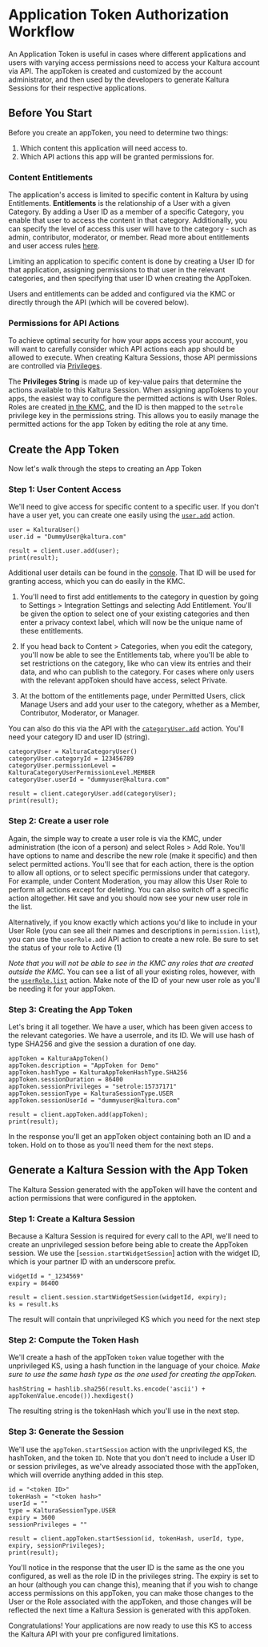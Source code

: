 # Application Token Authorization Workflow

An Application Token is useful in cases where different applications and users with varying access permissions need to access your Kaltura account via API. 
The appToken is created and customized by the account administrator, and then used by the developers to generate Kaltura Sessions for their respective applications.

## Before You Start

Before you create an appToken, you need to determine two things: 
1. Which content this application will need access to.
2. Which API actions this app will be granted permissions for. 

### Content Entitlements

The application's access is limited to specific content in Kaltura by using Entitlements. **Entitlements** is the relationship of a User with a given Category. By adding a User ID as a member of a specific Category, you enable that user to access the content in that category. Additionally, you can specify the level of access this user will have to the category - such as admin, contributor, moderator, or member. Read more about entitlements and user access rules [here](https://developer.kaltura.com/api-docs/Secure_Control_and_Govern/Content-Categories-Management.html). 

Limiting an application to specific content is done by creating a User ID for that application, assigning permissions to that user in the relevant categories, and then specifying that user ID when creating the AppToken.  

Users and entitlements can be added and configured via the KMC or directly through the API (which will be covered below). 

### Permissions for API Actions  

To achieve optimal security for how your apps access your account, you will want to carefully consider which API actions each app should be allowed to execute. When creating Kaltura Sessions, those API permissions are controlled via [Privileges](https://developer.kaltura.com/api-docs/VPaaS-API-Getting-Started/Kaltura_API_Authentication_and_Security.html). 

The **Privileges String** is made up of key-value pairs that determine the actions available to this Kaltura Session. 
When assigning appTokens to your apps, the easiest way to configure the permitted actions is with User Roles. Roles are created [in the KMC](https://kmc.kaltura.com/index.php/kmcng/administration/roles/list), and the ID is then mapped to the `setrole` privilege key in the permissions string. This allows you to easily manage the permitted actions for the app Token by editing the role at any time.


## Create the App Token 

Now let's walk through the steps to creating an App Token

### Step 1: User Content Access

We'll need to give access for specific content to a specific user. If you don't have a user yet, you can create one easily using the [`user.add`](https://developer.kaltura.com/console/service/user/action/add) action. 

```
user = KalturaUser()
user.id = "DummyUser@kaltura.com"

result = client.user.add(user);
print(result);
```
Additional user details can be found in the [console](https://developer.kaltura.com/console/service/user/action/add). That ID will be used for granting access, which you can do easily in the KMC. 

1. You'll need to first add entitlements to the category in question by going to Settings > Integration Settings and selecting Add Entitlement. You'll be given the option to select one of your existing categories and then enter a privacy context label, which will now be the unique name of these entitlements.  

2. If you head back to Content > Categories, when you edit the category, you'll now be able to see the Entitlements tab, where you'll be able to set restrictions on the category, like who can view its entries and their data, and who can publish to the category. For cases where only users with the relevant appToken should have access, select Private. 

3. At the bottom of the entitlements page, under Permitted Users, click Manage Users and add your user to the category, whether as a Member, Contributor, Moderator, or Manager.

You can also do this via the API with the [`categoryUser.add`](https://developer.kaltura.com/console/service/categoryUser/action/add) action. You'll need your category ID and user ID (string). 

```
categoryUser = KalturaCategoryUser()
categoryUser.categoryId = 123456789
categoryUser.permissionLevel = KalturaCategoryUserPermissionLevel.MEMBER
categoryUser.userId = "dummyuser@kaltura.com"

result = client.categoryUser.add(categoryUser);
print(result);
```

### Step 2: Create a user role 
Again, the simple way to create a user role is via the KMC, under administration (the icon of a person) and select Roles > Add Role. 
You'll have options to name and describe the new role (make it specific) and then select permitted actions. You'll see that for each action, there is the option to allow all options, or to select specific permissions under that category. For example, under Content Moderation, you may allow this User Role to perform all actions except for deleting. You can also switch off a specific action altogether. Hit save and you should now see your new user role in the list. 

Alternatively, if you know exactly which actions you'd like to include in your User Role (you can see all their names and descriptions in `permission.list`), you can use the `userRole.add` API action to create a new role. Be sure to set the status of your role to Active (1) 

*Note that you will not be able to see in the KMC any roles that are created outside the KMC.* 
You can see a list of all your existing roles, however, with the [`userRole.list`](https://developer.kaltura.com/console/service/userRole/action/list) action. Make note of the ID of your new user role as you'll be needing it for your appToken. 

### Step 3: Creating the App Token 

Let's bring it all together. We have a user, which has been given access to the relevant categories. We have a userrole, and its ID. We will use hash of type SHA256 and give the session a duration of one day. 

```
appToken = KalturaAppToken()
appToken.description = "AppToken for Demo"
appToken.hashType = KalturaAppTokenHashType.SHA256
appToken.sessionDuration = 86400
appToken.sessionPrivileges = "setrole:15737171"
appToken.sessionType = KalturaSessionType.USER
appToken.sessionUserId = "dummyuser@kaltura.com"

result = client.appToken.add(appToken);
print(result);
```

In the response you'll get an appToken object containing both an ID and a token. Hold on to those as you'll need them for the next steps. 

## Generate a Kaltura Session with the App Token 

The Kaltura Session generated with the appToken will have the content and action permissions that were configured in the apptoken. 

### Step 1: Create a Kaltura Session 

Because a Kaltura Session is required for every call to the API, we'll need to create an unprivileged session before being able to create the AppToken session. We use the [`session.startWidgetSession`] action with the widget ID, which is your partner ID with an underscore prefix. 

```
widgetId = "_1234569"
expiry = 86400

result = client.session.startWidgetSession(widgetId, expiry);
ks = result.ks 
```
The result will contain that unprivileged KS which you need for the next step 

### Step 2: Compute the Token Hash

We'll create a hash of the appToken `token` value together with the unprivileged KS, using a hash function in the language of your choice. 
*Make sure to use the same hash type as the one used for creating the appToken.*

```
hashString = hashlib.sha256(result.ks.encode('ascii') + appTokenValue.encode()).hexdigest()
```

The resulting string is the tokenHash which you'll use in the next step. 

### Step 3: Generate the Session 

We'll use the `appToken.startSession` action with the unprivileged KS, the hashToken, and the token `ID`. Note that you don't need to include a User ID or session privileges, as we've already associated those with the appToken, which will override anything added in this step. 

```
id = "<token ID>"
tokenHash = "<token hash>"
userId = ""
type = KalturaSessionType.USER
expiry = 3600
sessionPrivileges = ""

result = client.appToken.startSession(id, tokenHash, userId, type, expiry, sessionPrivileges);
print(result);

```

You'll notice in the response that the user ID is the same as the one you configured, as well as the role ID in the privileges string. The expiry is set to an hour (although you can change this), meaning that if you wish to change access permissions on this appToken, you can make those changes to the User or the Role associated with the appToken, and those changes will be reflected the next time a Kaltura Session is generated with this appToken. 


Congratulations! Your applications are now ready to use this KS to access the Kaltura API with your pre configured limitations. 



